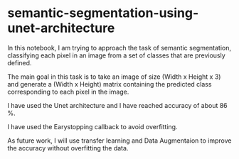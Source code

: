# semantic-segmentation-using-unet-architecture

In this notebook, I am trying to approach the task of semantic segmentation, classifying each pixel in an image from a set of classes that are previously defined.

The main goal in this task is to take an image of size (Width x Height x 3) and generate a (Width x Height) matrix containing the predicted class corresponding to each pixel in the image.

I have used the Unet architecture and I have reached accuracy of about 86 %.

I have used the Earystopping callback to avoid overfitting.

As future work, I will use transfer learning and Data Augmentaion to improve the accuracy without overfitting the data.

